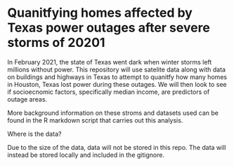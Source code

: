 # Quanitfying homes affected by Texas power outages after severe storms of 20201

In February 2021, the state of Texas went dark when winter storms left millions without power. This repository will use satelite data along with data on buildings and highways in Texas to attempt to quanitfy how many homes in Houston, Texas lost power during these outages. We will then look to see if socioecnomic factors, specifically median income, are predictors of outage areas.

More background information on these stroms and datasets used can be found in the R markdown script that carries out this analysis.

Where is the data?

Due to the size of the data, data will not be stored in this repo. The data will instead be stored locally and included in the gitignore.
